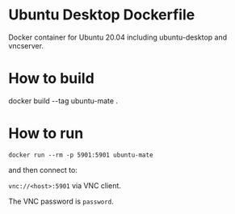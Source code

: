 # Ubuntu Desktop Dockerfile
Docker container for Ubuntu 20.04 including ubuntu-desktop and vncserver.

# How to build
docker build --tag ubuntu-mate .

# How to run

`docker run --rm -p 5901:5901 ubuntu-mate`

and then connect to:

`vnc://<host>:5901` via VNC client.

The VNC password is `password`.
